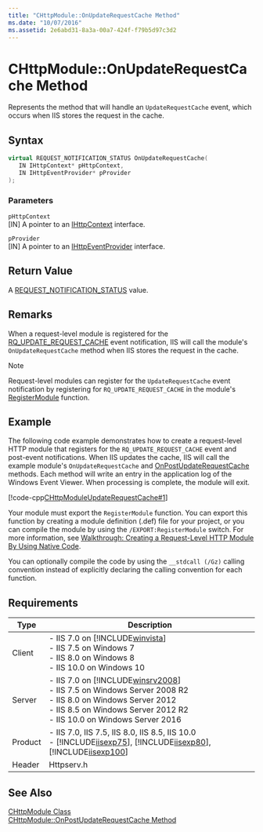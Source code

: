 ```yaml
---
title: "CHttpModule::OnUpdateRequestCache Method"
ms.date: "10/07/2016"
ms.assetid: 2e6abd31-8a3a-00a7-424f-f79b5d97c3d2
---
```

# CHttpModule::OnUpdateRequestCache Method

Represents the method that will handle an `UpdateRequestCache` event, which occurs when IIS stores the request in the cache.  
  
## Syntax  
  
```cpp  
virtual REQUEST_NOTIFICATION_STATUS OnUpdateRequestCache(  
   IN IHttpContext* pHttpContext,  
   IN IHttpEventProvider* pProvider  
);  
```  
  
### Parameters  

 `pHttpContext`  
 [IN] A pointer to an [IHttpContext](../../web-development-reference/native-code-api-reference/ihttpcontext-interface.md) interface.  
  
 `pProvider`  
 [IN] A pointer to an [IHttpEventProvider](../../web-development-reference/native-code-api-reference/ihttpeventprovider-interface.md) interface.  
  
## Return Value  

 A [REQUEST_NOTIFICATION_STATUS](../../web-development-reference/native-code-api-reference/request-notification-status-enumeration.md) value.  
  
## Remarks  

 When a request-level module is registered for the [RQ_UPDATE_REQUEST_CACHE](../../web-development-reference/native-code-api-reference/request-processing-constants.md) event notification, IIS will call the module's `OnUpdateRequestCache` method when IIS stores the request in the cache.  
  
> [!NOTE]
>  Request-level modules can register for the `UpdateRequestCache` event notification by registering for `RQ_UPDATE_REQUEST_CACHE` in the module's [RegisterModule](../../web-development-reference/native-code-api-reference/pfn-registermodule-function.md) function.  
  
## Example  

 The following code example demonstrates how to create a request-level HTTP module that registers for the `RQ_UPDATE_REQUEST_CACHE` event and post-event notifications. When IIS updates the cache, IIS will call the example module's `OnUpdateRequestCache` and [OnPostUpdateRequestCache](../../web-development-reference/native-code-api-reference/chttpmodule-onpostupdaterequestcache-method.md) methods. Each method will write an entry in the application log of the Windows Event Viewer. When processing is complete, the module will exit.  
  
 [!code-cpp[CHttpModuleUpdateRequestCache#1](../../../samples/snippets/cpp/VS_Snippets_IIS/IIS7/CHttpModuleUpdateRequestCache/cpp/CHttpModuleUpdateRequestCache.cpp#1)]  
  
 Your module must export the `RegisterModule` function. You can export this function by creating a module definition (.def) file for your project, or you can compile the module by using the `/EXPORT:RegisterModule` switch. For more information, see [Walkthrough: Creating a Request-Level HTTP Module By Using Native Code](../../web-development-reference/native-code-development-overview/walkthrough-creating-a-request-level-http-module-by-using-native-code.md).  
  
 You can optionally compile the code by using the `__stdcall (/Gz)` calling convention instead of explicitly declaring the calling convention for each function.  
  
## Requirements  
  
|Type|Description|  
|----------|-----------------|  
|Client|-   IIS 7.0 on [!INCLUDE[winvista](../../wmi-provider/includes/winvista-md.md)]<br />-   IIS 7.5 on Windows 7<br />-   IIS 8.0 on Windows 8<br />-   IIS 10.0 on Windows 10|  
|Server|-   IIS 7.0 on [!INCLUDE[winsrv2008](../../wmi-provider/includes/winsrv2008-md.md)]<br />-   IIS 7.5 on Windows Server 2008 R2<br />-   IIS 8.0 on Windows Server 2012<br />-   IIS 8.5 on Windows Server 2012 R2<br />-   IIS 10.0 on Windows Server 2016|  
|Product|-   IIS 7.0, IIS 7.5, IIS 8.0, IIS 8.5, IIS 10.0<br />-   [!INCLUDE[iisexp75](../../web-development-reference/native-code-api-reference/includes/iisexp75-md.md)], [!INCLUDE[iisexp80](../../web-development-reference/native-code-api-reference/includes/iisexp80-md.md)], [!INCLUDE[iisexp100](../../web-development-reference/native-code-api-reference/includes/iisexp100-md.md)]|  
|Header|Httpserv.h|  
  
## See Also  

 [CHttpModule Class](../../web-development-reference/native-code-api-reference/chttpmodule-class.md)   
 [CHttpModule::OnPostUpdateRequestCache Method](../../web-development-reference/native-code-api-reference/chttpmodule-onpostupdaterequestcache-method.md)
